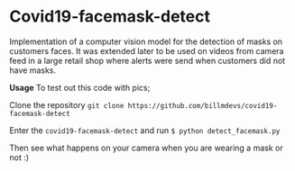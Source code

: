 # **Covid19-facemask-detect**

Implementation of a computer vision model for the detection of masks on customers faces.
It was extended later to be used on videos from camera feed in a large retail shop where alerts were send when customers did not have masks.

**Usage**
To test out this code with pics;

Clone the repository
`git clone https://github.com/billmdevs/covid19-facemask-detect`

Enter the `covid19-facemask-detect` and run `$ python detect_facemask.py`

Then see what happens on your camera when you are wearing a mask or not :)
